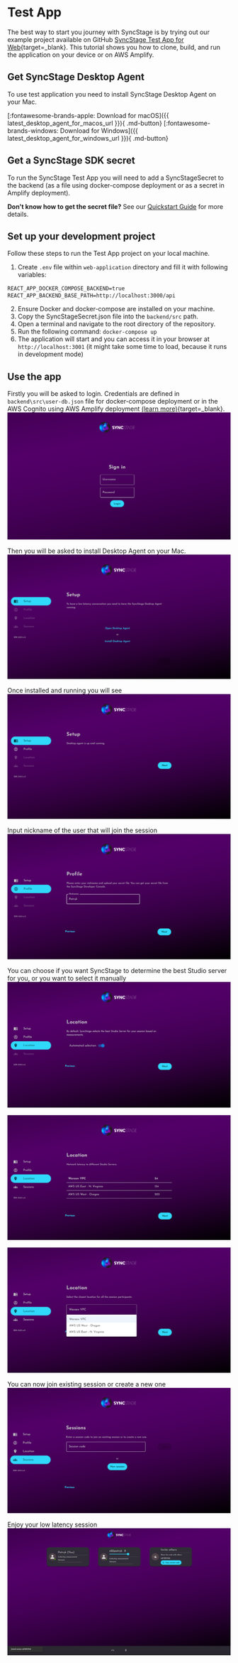 # Test App

The best way to start you journey with SyncStage is by trying out our example project available on GitHub [SyncStage Test App for Web](https://github.com/opensesamemedia/syncstage-sdk-npm-package-tester){target=_blank}.
This tutorial shows you how to clone, build, and run the application on your device or on AWS Amplify.


## Get SyncStage Desktop Agent

To use test application you need to install SyncStage Desktop Agent on your Mac.

[:fontawesome-brands-apple: Download for macOS]({{ latest_desktop_agent_for_macos_url }}){ .md-button}
[:fontawesome-brands-windows: Download for Windows]({{ latest_desktop_agent_for_windows_url }}){ .md-button}

## Get a SyncStage SDK secret

To run the SyncStage Test App you will need to add a SyncStageSecret to the backend (as a file using docker-compose deployment or as a secret in Amplify deployment).

**Don't know how to get the secret file?** See our [Quickstart Guide](quickstart.md) for more details.


## Set up your development project
Follow these steps to run the Test App project on your local machine.

1. Create `.env` file within `web-application` directory and fill it with following variables:

```
REACT_APP_DOCKER_COMPOSE_BACKEND=true
REACT_APP_BACKEND_BASE_PATH=http://localhost:3000/api
```

2. Ensure Docker and docker-compose are installed on your machine.
3. Copy the SyncStageSecret.json file into the `backend/src` path.
4. Open a terminal and navigate to the root directory of the repository.
5. Run the following command: `docker-compose up`
6. The application will start and you can access it in your browser at `http://localhost:3001` (it might take some time to load, because it runs in development mode)

## Use the app

Firstly you will be asked to login. Credentials are defined in `backend\src\user-db.json` file for docker-compose deployment or in the AWS Cognito using AWS Amplify deployment [(learn more)](https://github.com/opensesamemedia/syncstage-sdk-npm-package-tester){target=_blank}.
![alt Install Desktop Agent](../assets/browser/login.png "Login")

Then you will be asked to install Desktop Agent on your Mac.
![alt Install Desktop Agent](../assets/browser/setup-1.png "Install Desktop Agent")

Once installed and running you will see
![alt Install Desktop Agent Installed](../assets/browser/setup-2.png "Install Desktop Agent Installed")

Input nickname of the user that will join the session
![alt Nickname](../assets/browser/profile.png "Nickname")


You can choose if you want SyncStage to determine the best Studio server for you, or you want to select it manually
![alt Nickname](../assets/browser/location-selection.png "Location selection")

![alt Nickname](../assets/browser/location-auto.png "Location selection")

![alt Nickname](../assets/browser/location-manual.png "Location selection")

You can now join existing session or create a new one
![alt Nickname](../assets/browser/join-or-create.png "Join or create")


Enjoy your low latency session
![alt Nickname](../assets/browser/session.png "Session")
